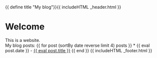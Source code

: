 {{ define title "My blog"}}{{ includeHTML _header.html }}
# Welcome
<div class ="interessant">This is a website.</div>
My blog posts:
{{ for post (sortBy date reverse limit 4) posts }}
* {{ eval post.date }} - <a href="posts/{{ eval post.file }}">{{ eval post.title }}</a>
{{ end }}
{{ includeHTML _footer.html }}